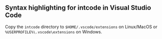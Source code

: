 ## Syntax highlighting for intcode in Visual Studio Code

Copy the `intcode` directory to `$HOME/.vscode/extensions` on Linux/MacOS
or `%USERPROFILE%\.vscode\extensions` on Windows.
